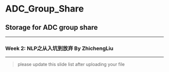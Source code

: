 # ADC_Group_Share
## Storage for ADC group share
-------------------------------------
### Week 2: NLP之从入坑到放弃 By ZhichengLiu
-------------------------------------
> please update this slide list after uploading your file 

